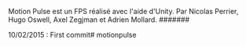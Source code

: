 Motion Pulse est un FPS réalisé avec l'aide d'Unity.
Par Nicolas Perrier, Hugo Oswell, Axel Zegjman et Adrien Mollard.
#######

10/02/2015 : First commit# motionpulse 
